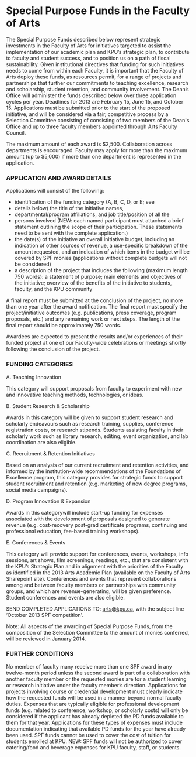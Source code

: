 Special Purpose Funds in the Faculty of Arts
============================================

The Special Purpose Funds described below represent strategic
investments in the Faculty of Arts for initiatives targeted to assist
the implementation of our academic plan and KPU’s strategic plan, to
contribute to faculty and student success, and to position us on a
path of fiscal sustainability.  Given institutional directives that
funding for such initiatives needs to come from within each Faculty,
it is important that the Faculty of Arts deploy these funds, as
resources permit, for a range of projects and partnerships that
further our commitments to teaching excellence, research and
scholarship, student retention, and community involvement.  The Dean’s
Office will administer the funds described below over three
application cycles per year. Deadlines for 2013 are February 15, June
15, and October 15. Applications must be submitted prior to the start
of the proposed initiative, and will be considered via a fair,
competitive process by a Selection Committee consisting of consisting
of two members of the Dean's Office and up to three faculty members
appointed through Arts Faculty Council.

The maximum amount of each award is $2,500.  Collaboration across departments is encouraged.  Faculty may apply for more than the maximum amount (up to $5,000) if more than one department is represented in the application. 

### APPLICATION AND AWARD DETAILS

Applications will consist of the following:

* identification of the funding category (A, B, C, D, or E; see
* details below) the title of the initiative names,
* departmental/program affiliations, and job title/position of all the
* persons involved (NEW: each named participant must attached a brief
  statement outlining the scope of their participation. These
  statements need to be sent with the complete application.)
* the date(s) of the initiative an overall initiative budget, including an
  indication of other sources of revenue, a use-specific breakdown of
  the amount requested, and an indication of which items in the budget
  will be covered by SPF monies (applications without complete budgets
  will not be considered) 
* a description of the project that includes
  the following (maximum length 750 words): a statement of purpose;
  main elements and objectives of the initiative; overview of the
  benefits of the initiative to students, faculty, and the KPU
  community

A final report must be submitted at the conclusion of the project, no
more than one year after the award notification.  The final report
must specify the project/initiative outcomes (e.g. publications, press
coverage, program proposals, etc.) and any remaining work or next
steps.  The length of the final report should be approximately 750
words.

Awardees are expected to present the results and/or experiences of
their funded project at one of our Faculty-wide celebrations or
meetings shortly following the conclusion of the project.

### FUNDING CATEGORIES

A.  Teaching Innovation

This category will support proposals from faculty to experiment with new and innovative teaching methods, technologies, or ideas. 

B.   Student Research & Scholarship

Awards in this category will be given to support student research and
scholarly endeavours such as research training, supplies, conference
registration costs, or research stipends.  Students assisting faculty
in their scholarly work such as library research, editing, event
organization, and lab coordination are also eligible.

C.  Recruitment & Retention Initiatives 

Based on an analysis of our current recruitment and retention
activities, and informed by the institution-wide recommendations of
the Foundations of Excellence program, this category provides for
strategic funds to support student recruitment and retention
(e.g. marketing of new degree programs, social media campaigns).

D.  Program Innovation & Expansion

Awards in this categorywill include start-up funding for expenses
associated with the development of proposals designed to generate
revenue (e.g. cost-recovery post-grad certificate programs, continuing
and professional education, fee-based training workshops).

E.  Conferences & Events

This category will provide support for conferences, events, workshops,
info sessions, art shows, film screenings, readings, etc., that are
consistent with the KPU’s Strategic Plan and in alignment with the
priorities of the Faculty as identified in the 2013 Arts Academic Plan
(available on the Faculty of Arts Sharepoint site). Conferences and
events that represent collaborations among and between faculty members
or partnerships with community groups, and which are
revenue-generating, will be given preference. Student conferences and
events are also eligible.


SEND COMPLETED APPLICATIONS TO: arts@kpu.ca, with the subject line ‘October 2013 SPF competition’.

Note: All aspects of the awarding of Special Purpose Funds, from the
composition of the Selection Committee to the amount of monies
conferred, will be reviewed in January 2014.

### FURTHER CONDITIONS

No member of faculty many receive more than one SPF award in any
twelve-month period unless the second award is part of a collaboration
with another faculty member or the requested monies are for a student
learning or research initiative under the faculty member’s direction.
Applications for projects involving course or credential development
must clearly indicate how the requested funds will be used in a manner
beyond normal faculty duties.  Expenses that are typically eligible
for professional development funds (e.g. related to conference,
workshop, or scholarly costs) will only be considered if the applicant
has already depleted the PD funds available to them for that
year. Applications for these types of expenses must include
documentation indicating that available PD funds for the year have
already been used.  SPF funds cannot be used to cover the cost of
tuition for students enrolled at KPU.  NEW: SPF funds will not be
authorized to cover catering/food and beverage expenses for KPU
faculty, staff, or students.
